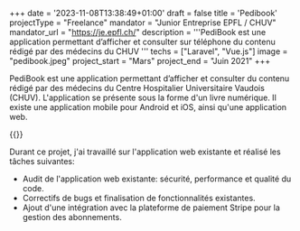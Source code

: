 +++
date = '2023-11-08T13:38:49+01:00'
draft = false
title = 'Pedibook'
projectType = "Freelance"
mandator = "Junior Entreprise EPFL / CHUV"
mandator_url = "https://je.epfl.ch/"
description = '''PediBook est une application permettant d’afficher et consulter sur téléphone du contenu rédigé par des médecins du CHUV '''
techs = ["Laravel", "Vue.js"]
image = "pedibook.jpeg"
project_start = "Mars"
project_end = "Juin 2021"
+++

PediBook est une application permettant d’afficher et consulter du contenu rédigé par des médecins du Centre Hospitalier Universitaire Vaudois (CHUV). L'application se présente sous la forme d'un livre numérique. Il existe une application mobile pour Android et iOS, ainsi qu'une application web.

{{<lnbreak>}}

Durant ce projet, j'ai travaillé sur l'application web existante et réalisé les tâches suivantes:
- Audit de l'application web existante: sécurité, performance et qualité du code.
- Correctifs de bugs et finalisation de fonctionnalités existantes.
- Ajout d'une intégration avec la plateforme de paiement Stripe pour la gestion des abonnements.
